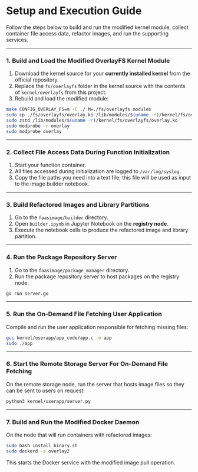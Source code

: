 # Setup and Execution Guide

Follow the steps below to build and run the modified kernel module, collect container file access data, refactor images, and run the supporting services.

---

### 1. Build and Load the Modified OverlayFS Kernel Module

1. Download the kernel source for your **currently installed kernel** from the official repository.  
2. Replace the `fs/overlayfs` folder in the kernel source with the contents of `kernel/overlayfs` from this project.  
3. Rebuild and load the modified module:

```bash
make CONFIG_OVERLAY_FS=m -C ./ M=./fs/overlayfs modules
sudo cp ./fs/overlayfs/overlay.ko /lib/modules/$(uname -r)/kernel/fs/overlayfs/overlay.ko
sudo zstd /lib/modules/$(uname -r)/kernel/fs/overlayfs/overlay.ko
sudo modprobe -r overlay
sudo modprobe overlay
```

---

### 2. Collect File Access Data During Function Initialization

1. Start your function container.  
2. All files accessed during initialization are logged to `/var/log/syslog`.  
3. Copy the file paths you need into a text file; this file will be used as input to the image builder notebook.

---

### 3. Build Refactored Images and Library Partitions

1. Go to the `faasimage/builder` directory.  
2. Open `builder.ipynb` in Jupyter Notebook on the **registry node**.  
3. Execute the notebook cells to produce the refactored image and library partition.

---

### 4. Run the Package Repository Server

1. Go to the `faasimage/package_manager` directory.  
2. Run the package repository server to host packages on the registry node:

```bash
go run server.go
```

---

### 5. Run the On-Demand File Fetching User Application

Compile and run the user application responsible for fetching missing files:

```bash
gcc kernel/userapp/app_code/app.c -o app
sudo ./app
```

---

### 6. Start the Remote Storage Server For On-Demand File Fetching

On the remote storage node, run the server that hosts image files so they can be sent to users on request:

```bash
python3 kernel/userapp/server.py
```

---

### 7. Build and Run the Modified Docker Daemon

On the node that will run containers with refactored images:

```bash
sudo bash install_binary.sh
sudo dockerd -s overlay2
```

This starts the Docker service with the modified image pull operation.
